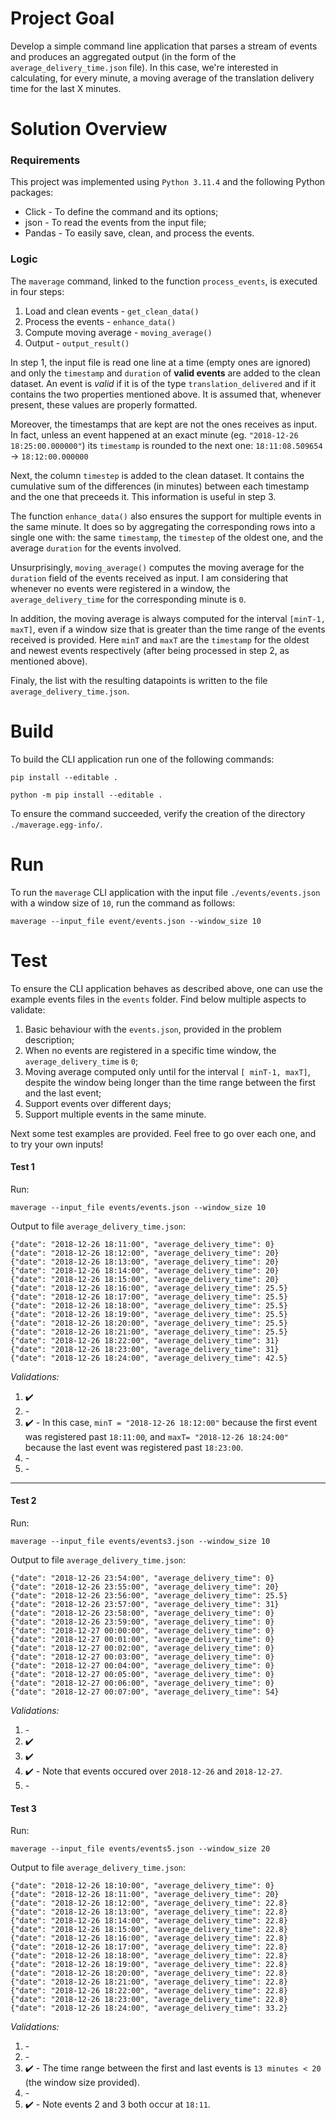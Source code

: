 # Project Goal

Develop a simple command line application that parses a stream of events and produces an aggregated output (in the form of the `average_delivery_time.json` file). In this case, we're interested in calculating, for every minute, a moving average of the translation delivery time for the last X minutes.

# Solution Overview

### Requirements

This project was implemented using `Python 3.11.4` and the following Python packages:

+ Click - To define the command and its options;
+ json - To read the events from the input file;
+ Pandas - To easily save, clean, and process the events.

### Logic

The `maverage` command, linked to the function `process_events`, is executed in four steps:

1. Load and clean events - `get_clean_data()`
2. Process the events - `enhance_data()`
3. Compute moving average - `moving_average()`
4. Output - `output_result()`

In step 1, the input file is read one line at a time (empty ones are ignored) and only the `timestamp` and `duration` of **valid events** are added to the clean dataset. An event is _valid_ if it is of the type `translation_delivered` and if it contains the two properties mentioned above. It is assumed that, whenever present, these values are properly formatted.

Moreover, the timestamps that are kept are not the ones receives as input.
In fact, unless an event happened at an exact minute (eg. `"2018-12-26 18:25:00.000000"`) its `timestamp` is rounded to the next one:
`18:11:08.509654` -> `18:12:00.000000`

Next, the column `timestep` is added to the clean dataset. It contains the cumulative sum of the differences (in minutes) between each timestamp and the one that preceeds it.
This information is useful in step 3.

The function `enhance_data()` also ensures the support for multiple events in the same minute. It does so by aggregating the corresponding rows into a single one with: the same `timestamp`, the `timestep` of the oldest one, and the average `duration` for the events involved.

Unsurprisingly, `moving_average()` computes the moving average for the `duration` field of the events received as input. I am considering that whenever no events were registered in a window, the `average_delivery_time` for the corresponding minute is `0`.

In addition, the moving average is always computed for the interval `[minT-1, maxT]`, even if a window size that is greater than the time range of the events received is provided. Here `minT` and `maxT` are the `timestamp` for the oldest and newest events respectively (after being processed in step 2, as mentioned above).

Finaly, the list with the resulting datapoints is written to the file `average_delivery_time.json`.

# Build

To build the CLI application run one of the following commands:

	pip install --editable .

	python -m pip install --editable .

To ensure the command succeeded, verify the creation of the directory `./maverage.egg-info/`.

# Run

To run the `maverage` CLI application with the input file `./events/events.json` with a window size of `10`, run the command as follows:

	maverage --input_file event/events.json --window_size 10

# Test

To ensure the CLI application behaves as described above, one can use the example events files in the `events` folder. Find below multiple aspects to validate:

1. Basic behaviour with the `events.json`, provided in the problem description;
2. When no events are registered in a specific time window, the `average_delivery_time` is `0`;
3. Moving average computed only until for the interval `[ minT-1, maxT]`, despite the window being longer than the time range between the first and the last event;
4. Support events over different days;
5. Support multiple events in the same minute.

Next some test examples are provided. Feel free to go over each one, and to try your own inputs! 

#### Test 1

Run:

	maverage --input_file events/events.json --window_size 10

Output to file `average_delivery_time.json`:

	{"date": "2018-12-26 18:11:00", "average_delivery_time": 0}
	{"date": "2018-12-26 18:12:00", "average_delivery_time": 20}
	{"date": "2018-12-26 18:13:00", "average_delivery_time": 20}
	{"date": "2018-12-26 18:14:00", "average_delivery_time": 20}
	{"date": "2018-12-26 18:15:00", "average_delivery_time": 20}
	{"date": "2018-12-26 18:16:00", "average_delivery_time": 25.5}
	{"date": "2018-12-26 18:17:00", "average_delivery_time": 25.5}
	{"date": "2018-12-26 18:18:00", "average_delivery_time": 25.5}
	{"date": "2018-12-26 18:19:00", "average_delivery_time": 25.5}
	{"date": "2018-12-26 18:20:00", "average_delivery_time": 25.5}
	{"date": "2018-12-26 18:21:00", "average_delivery_time": 25.5}
	{"date": "2018-12-26 18:22:00", "average_delivery_time": 31}
	{"date": "2018-12-26 18:23:00", "average_delivery_time": 31}
	{"date": "2018-12-26 18:24:00", "average_delivery_time": 42.5}

*Validations:*

1. ✔️
2. \-
3. ✔️ - In this case, `minT = "2018-12-26 18:12:00"` because the first event was registered past `18:11:00`, and `maxT= "2018-12-26 18:24:00"` because the last event was registered past `18:23:00`.
4. \-
5. \-

---
#### Test 2

Run:

	maverage --input_file events/events3.json --window_size 10

Output to file `average_delivery_time.json`:

	{"date": "2018-12-26 23:54:00", "average_delivery_time": 0}
	{"date": "2018-12-26 23:55:00", "average_delivery_time": 20}
	{"date": "2018-12-26 23:56:00", "average_delivery_time": 25.5}
	{"date": "2018-12-26 23:57:00", "average_delivery_time": 31}
	{"date": "2018-12-26 23:58:00", "average_delivery_time": 0}
	{"date": "2018-12-26 23:59:00", "average_delivery_time": 0}
	{"date": "2018-12-27 00:00:00", "average_delivery_time": 0}
	{"date": "2018-12-27 00:01:00", "average_delivery_time": 0}
	{"date": "2018-12-27 00:02:00", "average_delivery_time": 0}
	{"date": "2018-12-27 00:03:00", "average_delivery_time": 0}
	{"date": "2018-12-27 00:04:00", "average_delivery_time": 0}
	{"date": "2018-12-27 00:05:00", "average_delivery_time": 0}
	{"date": "2018-12-27 00:06:00", "average_delivery_time": 0}
	{"date": "2018-12-27 00:07:00", "average_delivery_time": 54}

*Validations:*

1. \-
2. ✔️
3. ✔️
4. ✔️ - Note that events occured over `2018-12-26` and `2018-12-27`.
5. \-

#### Test 3

Run:

	maverage --input_file events/events5.json --window_size 20

Output to file `average_delivery_time.json`:

	{"date": "2018-12-26 18:10:00", "average_delivery_time": 0}
	{"date": "2018-12-26 18:11:00", "average_delivery_time": 20}
	{"date": "2018-12-26 18:12:00", "average_delivery_time": 22.8}
	{"date": "2018-12-26 18:13:00", "average_delivery_time": 22.8}
	{"date": "2018-12-26 18:14:00", "average_delivery_time": 22.8}
	{"date": "2018-12-26 18:15:00", "average_delivery_time": 22.8}
	{"date": "2018-12-26 18:16:00", "average_delivery_time": 22.8}
	{"date": "2018-12-26 18:17:00", "average_delivery_time": 22.8}
	{"date": "2018-12-26 18:18:00", "average_delivery_time": 22.8}
	{"date": "2018-12-26 18:19:00", "average_delivery_time": 22.8}
	{"date": "2018-12-26 18:20:00", "average_delivery_time": 22.8}
	{"date": "2018-12-26 18:21:00", "average_delivery_time": 22.8}
	{"date": "2018-12-26 18:22:00", "average_delivery_time": 22.8}
	{"date": "2018-12-26 18:23:00", "average_delivery_time": 22.8}
	{"date": "2018-12-26 18:24:00", "average_delivery_time": 33.2}

*Validations:*

1. \-
2. \-
3. ✔️ - The time range between the first and last events is `13 minutes < 20` (the window size provided).
4. \-
5. ✔️ - Note events 2 and 3 both occur at `18:11`.
